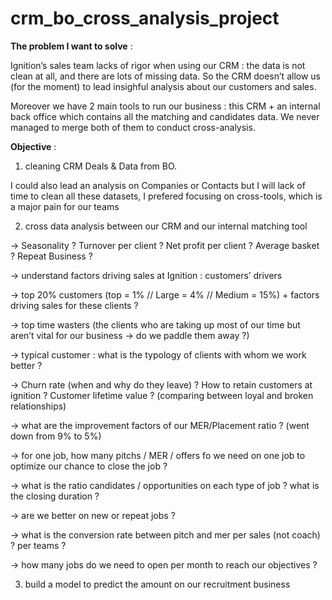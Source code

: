 # crm_bo_cross_analysis_project

**The problem I want to solve** :

Ignition’s sales team lacks of rigor when using our CRM : the data is not clean at all, and there are lots of missing data. So the CRM doesn’t allow us (for the moment) to lead insighful analysis about our customers and sales.

Moreover we have 2 main tools to run our business : this CRM + an internal back office which contains all the matching and candidates data. We never managed to merge both of them to conduct cross-analysis.

**Objective** :

1. cleaning CRM Deals & Data from BO.

I could also lead an analysis on Companies or Contacts but I will lack of time to clean all these datasets, I prefered focusing on cross-tools, which is a major pain for our teams

2. cross data analysis between our CRM and our internal matching tool

→ Seasonality ? Turnover per client ? Net profit per client ? Average basket ? Repeat Business ?

→ understand factors driving sales at Ignition : customers’ drivers

→ top 20% customers (top = 1% // Large = 4% // Medium = 15%) + factors driving sales for these clients ?

→ top time wasters (the clients who are taking up most of our time but aren’t vital for our business → do we paddle them away ?)

→ typical customer : what is the typology of clients with whom we work better ?

→ Churn rate (when and why do they leave) ? How to retain customers at ignition ? Customer lifetime value ? (comparing between loyal and broken relationships)

→ what are the improvement factors of our MER/Placement ratio ? (went down from 9% to 5%)

→ for one job, how many pitchs / MER / offers fo we need on one job to optimize our chance to close the job ?

→ what is the ratio candidates / opportunities on each type of job ? what is the closing duration ?

→ are we better on new or repeat jobs ?

→ what is the conversion rate between pitch and mer per sales (not coach) ? per teams ?

→ how many jobs do we need to open per month to reach our objectives ?

3. build a model to predict the amount on our recruitment business
